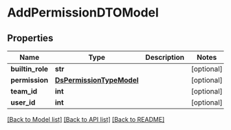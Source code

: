 # AddPermissionDTOModel

## Properties
Name | Type | Description | Notes
------------ | ------------- | ------------- | -------------
**builtin_role** | **str** |  | [optional] 
**permission** | [**DsPermissionTypeModel**](DsPermissionTypeModel.md) |  | [optional] 
**team_id** | **int** |  | [optional] 
**user_id** | **int** |  | [optional] 

[[Back to Model list]](../README.md#documentation-for-models) [[Back to API list]](../README.md#documentation-for-api-endpoints) [[Back to README]](../README.md)


